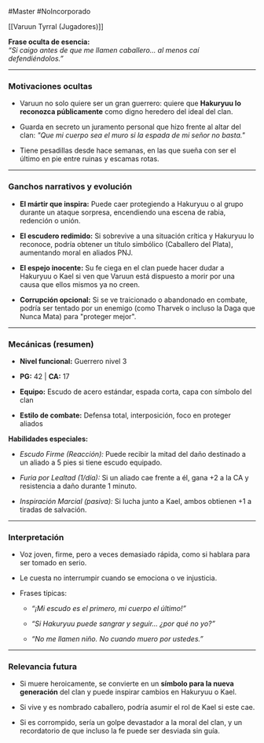 #Master #NoIncorporado 

[[Varuun Tyrral (Jugadores)]]

**Frase oculta de esencia:**  
_“Si caigo antes de que me llamen caballero… al menos caí defendiéndolos.”_

---

### Motivaciones ocultas

- Varuun no solo quiere ser un gran guerrero: quiere que **Hakuryuu lo reconozca públicamente** como digno heredero del ideal del clan.
    
- Guarda en secreto un juramento personal que hizo frente al altar del clan: _"Que mi cuerpo sea el muro si la espada de mi señor no basta."_
    
- Tiene pesadillas desde hace semanas, en las que sueña con ser el último en pie entre ruinas y escamas rotas.
    

---

### Ganchos narrativos y evolución

- **El mártir que inspira:** Puede caer protegiendo a Hakuryuu o al grupo durante un ataque sorpresa, encendiendo una escena de rabia, redención o unión.
    
- **El escudero redimido:** Si sobrevive a una situación crítica y Hakuryuu lo reconoce, podría obtener un título simbólico (Caballero del Plata), aumentando moral en aliados PNJ.
    
- **El espejo inocente:** Su fe ciega en el clan puede hacer dudar a Hakuryuu o Kael si ven que Varuun está dispuesto a morir por una causa que ellos mismos ya no creen.
    
- **Corrupción opcional:** Si se ve traicionado o abandonado en combate, podría ser tentado por un enemigo (como Tharvek o incluso la Daga que Nunca Mata) para "proteger mejor".
    

---

### Mecánicas (resumen)

- **Nivel funcional:** Guerrero nivel 3
    
- **PG:** 42 | **CA:** 17
    
- **Equipo:** Escudo de acero estándar, espada corta, capa con símbolo del clan
    
- **Estilo de combate:** Defensa total, interposición, foco en proteger aliados
    

**Habilidades especiales:**

- _Escudo Firme (Reacción):_ Puede recibir la mitad del daño destinado a un aliado a 5 pies si tiene escudo equipado.
    
- _Furia por Lealtad (1/día):_ Si un aliado cae frente a él, gana +2 a la CA y resistencia a daño durante 1 minuto.
    
- _Inspiración Marcial (pasiva):_ Si lucha junto a Kael, ambos obtienen +1 a tiradas de salvación.
    

---

### Interpretación

- Voz joven, firme, pero a veces demasiado rápida, como si hablara para ser tomado en serio.
    
- Le cuesta no interrumpir cuando se emociona o ve injusticia.
    
- Frases típicas:
    
    - _“¡Mi escudo es el primero, mi cuerpo el último!”_
        
    - _“Si Hakuryuu puede sangrar y seguir… ¿por qué no yo?”_
        
    - _“No me llamen niño. No cuando muero por ustedes.”_
        

---

### Relevancia futura

- Si muere heroicamente, se convierte en un **símbolo para la nueva generación** del clan y puede inspirar cambios en Hakuryuu o Kael.
    
- Si vive y es nombrado caballero, podría asumir el rol de Kael si este cae.
    
- Si es corrompido, sería un golpe devastador a la moral del clan, y un recordatorio de que incluso la fe puede ser desviada sin guía.